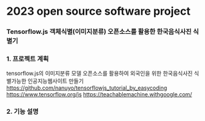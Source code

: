 # 2023 open source software project
### Tensorflow.js 객체식별(이미지분류) 오픈소스를 활용한 한국음식사진 식별기

### 1. 프로젝트 계획
tensorflow.js의 이미지분류 모델 오픈소스를 활용하여 외국인을 위한 한국음식사진 식별가능한 인공지능웹사이트 만들기
https://github.com/nanuyo/tensorflowjs_tutorial_by_easycoding
https://www.tensorflow.org/js
https://teachablemachine.withgoogle.com/
### 2. 기능 설명






